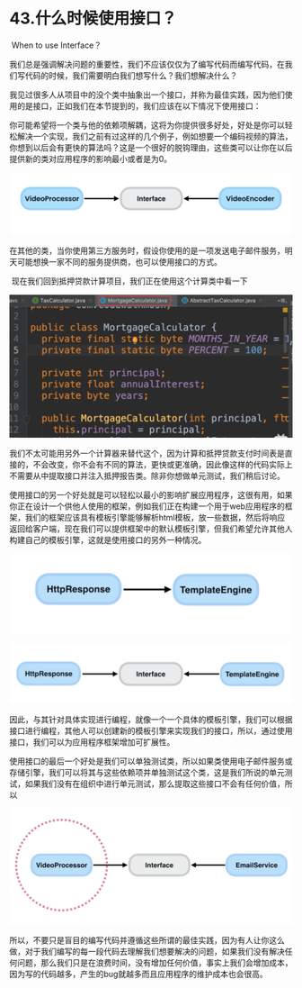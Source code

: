 # 43.什么时候使用接口？

​	When to use Interface？

​	我们总是强调解决问题的重要性，我们不应该仅仅为了编写代码而编写代码，在我们写代码的时候，我们需要明白我们想写什么？我们想解决什么？

​	我见过很多人从项目中的没个类中抽象出一个接口，并称为最佳实践，因为他们使用的是接口，正如我们在本节提到的，我们应该在以下情况下使用接口：

​	你可能希望将一个类与他的依赖项解耦，这将为你提供很多好处，好处是你可以轻松解决一个实现，我们之前有过这样的几个例子，例如想要一个编码视频的算法，你想到以后会有更快的算法吗？这是一个很好的脱钩理由，这些类可以让你在以后提供新的类对应用程序的影响最小或者是为0。

![image-20220418011555267](../../../../../.vuepress/public/images/image-20220418011555267.png)



​		在其他的类，当你使用第三方服务时，假设你使用的是一项发送电子邮件服务，明天可能想换一家不同的服务提供商，也可以使用接口的方式。



​	现在我们回到抵押贷款计算项目，我们正在使用这个计算类中看一下

![image-20220418012053077](../../../../../.vuepress/public/images/image-20220418012053077.png)

​	我们不太可能用另外一个计算器来替代这个，因为计算和抵押贷款支付时间表是直接的，不会改变，你不会有不同的算法，更快或更准确，因此像这样的代码实际上不需要从中提取接口并注入抵押报告类。除非你想做单元测试，我们稍后讨论。



​	使用接口的另一个好处就是可以轻松以最小的影响扩展应用程序，这很有用，如果你正在设计一个供他人使用的框架，例如我们正在构建一个用于web应用程序的框架，我们的框架应该具有模板引擎能够解析html模板，放一些数据，然后将响应返回给客户端，现在我们可以提供框架中的默认模板引擎，但我们希望允许其他人构建自己的模板引擎，这就是使用接口的另外一种情况。

![image-20220418013327934](../../../../../.vuepress/public/images/image-20220418013327934.png)

![image-20220418013348350](../../../../../.vuepress/public/images/image-20220418013348350.png)

​	因此，与其针对具体实现进行编程，就像一个一个具体的模板引擎，我们可以根据接口进行编程，其他人可以创建新的模板引擎来实现我们的接口，所以，通过使用接口，我们可以为应用程序框架增加可扩展性。



​	使用接口的最后一个好处是我们可以单独测试类，所以如果类使用电子邮件服务或存储引擎，我们可以将其与这些依赖项并单独测试这个类，这是我们所说的单元测试，如果我们没有在组织中进行单元测试，那么提取这些接口不会有任何价值，所以

![image-20220418014242899](../../../../../.vuepress/public/images/image-20220418014242899.png)





​	所以，不要只是盲目的编写代码并遵循这些所谓的最佳实践，因为有人让你这么做，对于我们编写的每一段代码去理解我们想要解决的问题，如果我们没有解决任何问题，那么我们只是在浪费时间，没有增加任何价值，事实上我们会增加成本，因为写的代码越多，产生的bug就越多而且应用程序的维护成本也会很高。































































